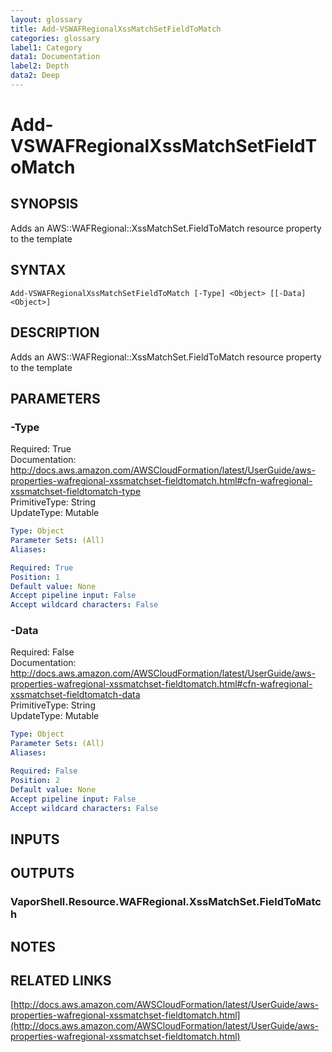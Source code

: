```yaml
---
layout: glossary
title: Add-VSWAFRegionalXssMatchSetFieldToMatch
categories: glossary
label1: Category
data1: Documentation
label2: Depth
data2: Deep
---
```


# Add-VSWAFRegionalXssMatchSetFieldToMatch

## SYNOPSIS
Adds an AWS::WAFRegional::XssMatchSet.FieldToMatch resource property to the template

## SYNTAX

```
Add-VSWAFRegionalXssMatchSetFieldToMatch [-Type] <Object> [[-Data] <Object>]
```

## DESCRIPTION
Adds an AWS::WAFRegional::XssMatchSet.FieldToMatch resource property to the template

## PARAMETERS

### -Type
Required: True    
Documentation: http://docs.aws.amazon.com/AWSCloudFormation/latest/UserGuide/aws-properties-wafregional-xssmatchset-fieldtomatch.html#cfn-wafregional-xssmatchset-fieldtomatch-type    
PrimitiveType: String    
UpdateType: Mutable

```yaml
Type: Object
Parameter Sets: (All)
Aliases: 

Required: True
Position: 1
Default value: None
Accept pipeline input: False
Accept wildcard characters: False
```

### -Data
Required: False    
Documentation: http://docs.aws.amazon.com/AWSCloudFormation/latest/UserGuide/aws-properties-wafregional-xssmatchset-fieldtomatch.html#cfn-wafregional-xssmatchset-fieldtomatch-data    
PrimitiveType: String    
UpdateType: Mutable

```yaml
Type: Object
Parameter Sets: (All)
Aliases: 

Required: False
Position: 2
Default value: None
Accept pipeline input: False
Accept wildcard characters: False
```

## INPUTS

## OUTPUTS

### VaporShell.Resource.WAFRegional.XssMatchSet.FieldToMatch

## NOTES

## RELATED LINKS

[http://docs.aws.amazon.com/AWSCloudFormation/latest/UserGuide/aws-properties-wafregional-xssmatchset-fieldtomatch.html](http://docs.aws.amazon.com/AWSCloudFormation/latest/UserGuide/aws-properties-wafregional-xssmatchset-fieldtomatch.html)

